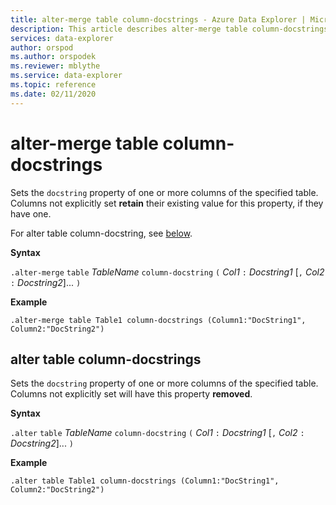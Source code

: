 ```yaml
---
title: alter-merge table column-docstrings - Azure Data Explorer | Microsoft Docs
description: This article describes alter-merge table column-docstrings in Azure Data Explorer.
services: data-explorer
author: orspod
ms.author: orspodek
ms.reviewer: mblythe
ms.service: data-explorer
ms.topic: reference
ms.date: 02/11/2020
---
```

# alter-merge table column-docstrings

Sets the `docstring` property of one or more columns of the specified table. 
Columns not explicitly set **retain** their existing value for this property, if they have one.

For alter table column-docstring, see [below](#alter-table-column-docstring).

**Syntax**

`.alter-merge` `table` *TableName* `column-docstring` `(` *Col1* `:` *Docstring1* [`,` *Col2* `:` *Docstring2*]... `)`

**Example** 

```
.alter-merge table Table1 column-docstrings (Column1:"DocString1", Column2:"DocString2")
```

## alter table column-docstrings

Sets the `docstring` property of one or more columns of the specified table. 
Columns not explicitly set will have this property **removed**.

**Syntax**

`.alter` `table` *TableName* `column-docstring` `(` *Col1* `:` *Docstring1* [`,` *Col2* `:` *Docstring2*]... `)`

**Example** 

```
.alter table Table1 column-docstrings (Column1:"DocString1", Column2:"DocString2")
```